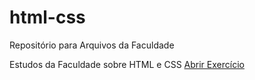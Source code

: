 # html-css
 Repositório para Arquivos da Faculdade

Estudos da Faculdade sobre HTML e CSS
<a href="https://pedro-rocha-araujo.github.io/html-css/11-desafio/android.html">Abrir Exercício</a>